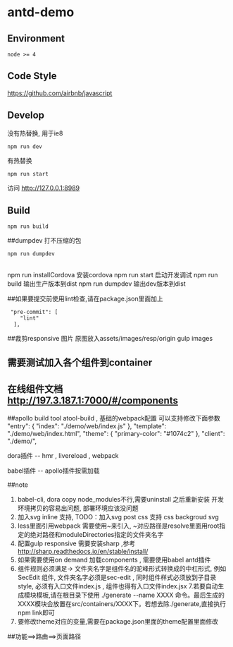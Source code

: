 # antd-demo

## Environment

```
node >= 4
```

## Code Style

https://github.com/airbnb/javascript

## Develop

没有热替换, 用于ie8
```
npm run dev
```

有热替换
```
npm run start
```

访问 http://127.0.0.1:8989 

## Build

```
npm run build
```

##dumpdev 打不压缩的包
```
npm run dumpdev
```
##
npm run installCordova   安装cordova
npm run start            启动开发调试
npm run build            输出生产版本到dist
npm run dumpdev          输出dev版本到dist



##如果要提交前使用lint检查,请在package.json里面加上
```
 "pre-commit": [
    "lint"
  ],
```

##裁剪responsive 图片
原图放入assets/images/resp/origin
gulp images


## 需要测试加入各个组件到container

## 在线组件文档 http://197.3.187.1:7000/#/components

##apollo build tool
atool-build , 基础的webpack配置
可以支持修改下面参数
"entry": {
    "index": "./demo/web/index.js"
  },
  "template": "./demo/web/index.html",
  "theme": {
    "primary-color": "#1074c2"
  },
  "client": "./demo/",

dora插件  --  hmr , livereload , webpack

babel插件 --  apollo插件按需加载



##note
1. babel-cli, dora copy node_modules不行,需要uninstall 之后重新安装
开发环境拷贝的容易出问题, 部署环境应该没问题
2. 加入svg inline 支持, TODO：加入svg post css 支持 css backgroud svg 
3. less里面引用webpack 需要使用~来引入, ~对应路径是resolve里面用root指定的绝对路径和moduleDirectories指定的文件夹名字
4. 配置gulp responsive 需要安装sharp  ,参考 http://sharp.readthedocs.io/en/stable/install/
5. 如果需要使用on demand 加载components , 需要使用babel antd插件
6. 组件规则必须满足-> 文件夹名字是组件名的驼峰形式转换成的中杠形式, 例如SecEdit 组件, 文件夹名字必须是sec-edit , 
 同时组件样式必须放到子目录style, 必须有入口文件index.js , 组件也得有入口文件index.jsx
7.若要自动生成模块模板,请在根目录下使用 ./generate --name XXXX 命令。最后生成的XXXX模块会放置在src/containers/XXXX下。若想去除./generate,直接执行npm link即可
8. 要修改theme对应的变量,需要在package.json里面的theme配置里面修改

##功能==>路由==>页面路径
```